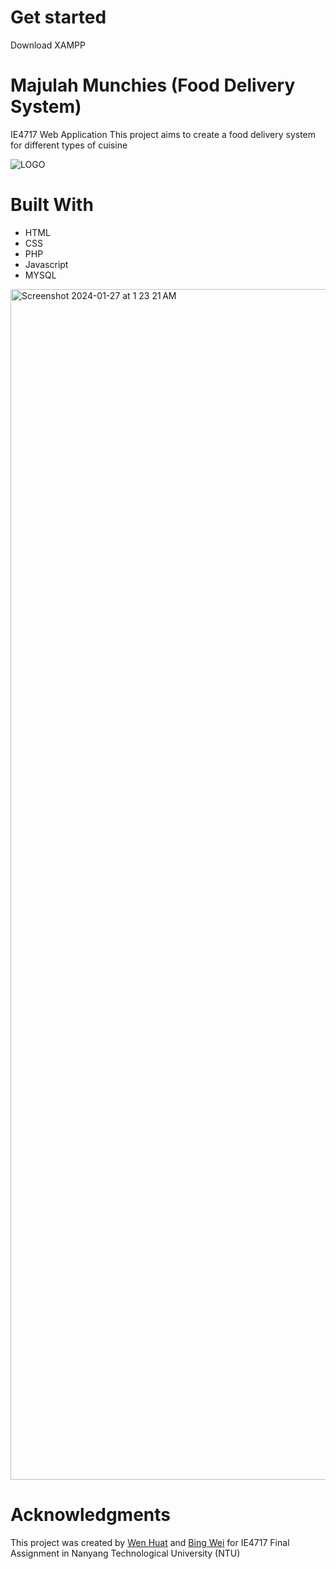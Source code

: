 # Get started 
Download XAMPP 

# Majulah Munchies (Food Delivery System)
IE4717 Web Application
This project aims to create a food delivery system for different types of cuisine

![LOGO](https://github.com/Huaty/MajulahMunchies/blob/main/asset/image/Logo.png)


# Built With 
* HTML
* CSS
* PHP
* Javascript
* MYSQL

<img width="1905" alt="Screenshot 2024-01-27 at 1 23 21 AM" src="https://github.com/Huaty/MajulahMunchies/assets/50129813/407f3b38-4c57-4561-a034-2305692e3a6d">


# Acknowledgments
This project was created by [Wen Huat](https://www.linkedin.com/in/chua-wen-huat-757583154/) and [Bing Wei](https://www.linkedin.com/in/bingweisg/) for IE4717 Final Assignment in Nanyang Technological University (NTU)
